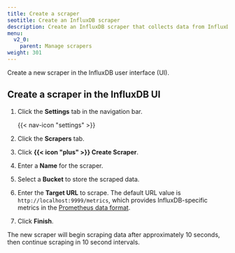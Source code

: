 ```yaml
---
title: Create a scraper
seotitle: Create an InfluxDB scraper
description: Create an InfluxDB scraper that collects data from InfluxDB or a remote endpoint.
menu:
  v2_0:
    parent: Manage scrapers
weight: 301
---
```


Create a new scraper in the InfluxDB user interface (UI).

## Create a scraper in the InfluxDB UI
1. Click the **Settings** tab in the navigation bar.

    {{< nav-icon "settings" >}}

2. Click the **Scrapers** tab.
3. Click **{{< icon "plus" >}} Create Scraper**.
4. Enter a **Name** for the scraper.
5. Select a **Bucket** to store the scraped data.
6. Enter the **Target URL** to scrape. The default URL value is `http://localhost:9999/metrics`,
   which provides InfluxDB-specific metrics in the [Prometheus data format](https://prometheus.io/docs/instrumenting/exposition_formats/).
7. Click **Finish**.

The new scraper will begin scraping data after approximately 10 seconds,
then continue scraping in 10 second intervals.
